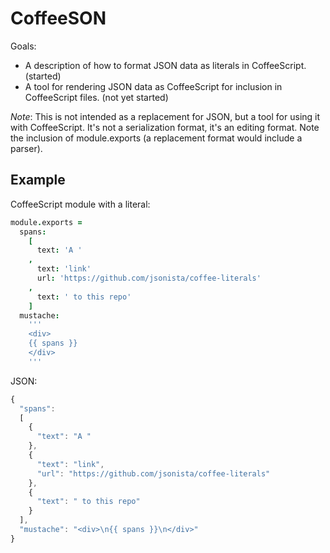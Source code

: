# CoffeeSON

Goals:

*   A description of how to format JSON data as literals in CoffeeScript.
    (started)
*   A tool for rendering JSON data as CoffeeScript for inclusion in
    CoffeeScript files. (not yet started)

*Note*: This is not intended as a replacement for JSON, but a tool for using it
with CoffeeScript. It's not a serialization format, it's an editing 
format. Note the inclusion of module.exports (a replacement format would
include a parser).

## Example

CoffeeScript module with a literal:

``` coffeescript
module.exports =
  spans:
    [
      text: 'A '
    ,
      text: 'link'
      url: 'https://github.com/jsonista/coffee-literals'
    ,
      text: ' to this repo'
    ]
  mustache:
    '''
    <div>
    {{ spans }}
    </div>
    '''
```

JSON:

``` js
{
  "spans":
  [
    {
      "text": "A "
    },
    {
      "text": "link",
      "url": "https://github.com/jsonista/coffee-literals"
    },
    {
      "text": " to this repo"
    }
  ],
  "mustache": "<div>\n{{ spans }}\n</div>"
}
```

